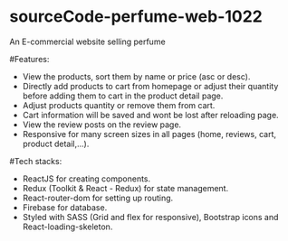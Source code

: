 # sourceCode-perfume-web-1022
An E-commercial website selling perfume <br/>

#Features:
- View the products, sort them by name or price (asc or desc). <br/>
- Directly add products to cart from homepage or adjust their quantity before adding them to cart in the product detail page. <br/>
- Adjust products quantity or remove them from cart. <br/>
- Cart information will be saved and wont be lost after reloading page. <br/>
- View the review posts on the review page. <br/>
- Responsive for many screen sizes in all pages (home, reviews, cart, product detail,...). <br/>

#Tech stacks: <br/>
- ReactJS for creating components. <br/>
- Redux (Toolkit & React - Redux) for state management. <br/>
- React-router-dom for setting up routing. <br/>
- Firebase for database. <br/>
- Styled with SASS (Grid and flex for responsive), Bootstrap icons and React-loading-skeleton.
